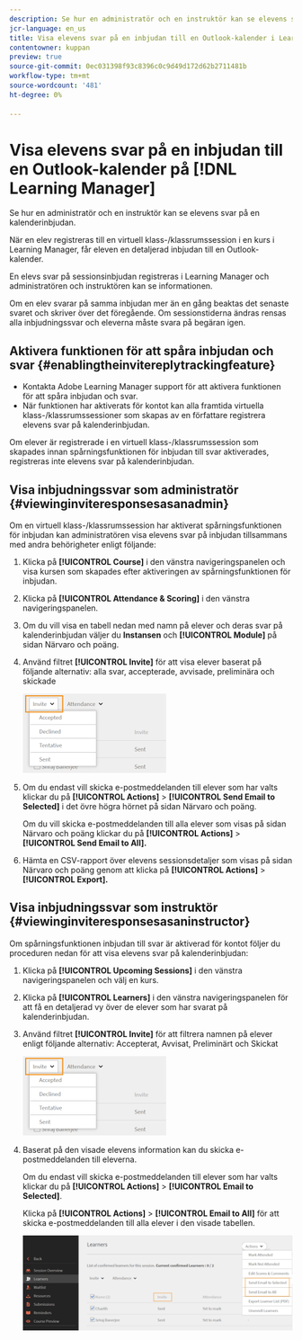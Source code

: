 ```yaml
---
description: Se hur en administratör och en instruktör kan se elevens svar på en kalenderinbjudan.
jcr-language: en_us
title: Visa elevens svar på en inbjudan till en Outlook-kalender i Learning Manager
contentowner: kuppan
preview: true
source-git-commit: 0ec031398f93c8396c0c9d49d172d62b2711481b
workflow-type: tm+mt
source-wordcount: '481'
ht-degree: 0%

---
```




# Visa elevens svar på en inbjudan till en Outlook-kalender på [!DNL Learning Manager]

Se hur en administratör och en instruktör kan se elevens svar på en kalenderinbjudan.

När en elev registreras till en virtuell klass-/klassrumssession i en kurs i Learning Manager, får eleven en detaljerad inbjudan till en Outlook-kalender.

En elevs svar på sessionsinbjudan registreras i Learning Manager och administratören och instruktören kan se informationen.

Om en elev svarar på samma inbjudan mer än en gång beaktas det senaste svaret och skriver över det föregående. Om sessionstiderna ändras rensas alla inbjudningssvar och eleverna måste svara på begäran igen.

## Aktivera funktionen för att spåra inbjudan och svar {#enablingtheinvitereplytrackingfeature}

* Kontakta Adobe Learning Manager support för att aktivera funktionen för att spåra inbjudan och svar.
* När funktionen har aktiverats för kontot kan alla framtida virtuella klass-/klassrumssessioner som skapas av en författare registrera elevens svar på kalenderinbjudan.

Om elever är registrerade i en virtuell klass-/klassrumssession som skapades innan spårningsfunktionen för inbjudan till svar aktiverades, registreras inte elevens svar på kalenderinbjudan.

## Visa inbjudningssvar som administratör {#viewinginviteresponsesasanadmin}

Om en virtuell klass-/klassrumssession har aktiverat spårningsfunktionen för inbjudan kan administratören visa elevens svar på inbjudan tillsammans med andra behörigheter enligt följande:

1. Klicka på **[!UICONTROL Course]** i den vänstra navigeringspanelen och visa kursen som skapades efter aktiveringen av spårningsfunktionen för inbjudan.
1. Klicka på **[!UICONTROL Attendance & Scoring]** i den vänstra navigeringspanelen.
1. Om du vill visa en tabell nedan med namn på elever och deras svar på kalenderinbjudan väljer du **Instansen** och **[!UICONTROL Module]** på sidan Närvaro och poäng.
1. Använd filtret **[!UICONTROL Invite]** för att visa elever baserat på följande alternativ: alla svar, accepterade, avvisade, preliminära och skickade

   ![](assets/invite-filter.png)

1. Om du endast vill skicka e-postmeddelanden till elever som har valts klickar du på **[!UICONTROL Actions]** > **[!UICONTROL Send Email to Selected]** i det övre högra hörnet på sidan Närvaro och poäng.

   Om du vill skicka e-postmeddelanden till alla elever som visas på sidan Närvaro och poäng klickar du på **[!UICONTROL Actions]** > **[!UICONTROL Send Email to All].**

1. Hämta en CSV-rapport över elevens sessionsdetaljer som visas på sidan Närvaro och poäng genom att klicka på **[!UICONTROL Actions]** > **[!UICONTROL Export].**

## Visa inbjudningssvar som instruktör {#viewinginviteresponsesasaninstructor}

Om spårningsfunktionen inbjudan till svar är aktiverad för kontot följer du proceduren nedan för att visa elevens svar på kalenderinbjudan:

1. Klicka på **[!UICONTROL Upcoming Sessions]** i den vänstra navigeringspanelen och välj en kurs.
1. Klicka på **[!UICONTROL Learners]** i den vänstra navigeringspanelen för att få en detaljerad vy över de elever som har svarat på kalenderinbjudan.
1. Använd filtret **[!UICONTROL Invite]** för att filtrera namnen på elever enligt följande alternativ: Accepterat, Avvisat, Preliminärt och Skickat

   ![](assets/invite-filter.png)

1. Baserat på den visade elevens information kan du skicka e-postmeddelanden till eleverna.

   Om du endast vill skicka e-postmeddelanden till elever som har valts klickar du på **[!UICONTROL Actions]** > **[!UICONTROL Email to Selected]**.

   Klicka på **[!UICONTROL Actions]** > **[!UICONTROL Email to All]** för att skicka e-postmeddelanden till alla elever i den visade tabellen.

   ![](assets/instructor-actions1.png)

